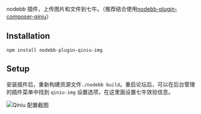 nodebb 插件，上传图片和文件到七牛。（推荐结合使用[nodebb-plugin-composer-qiniu](https://github.com/persevereVon/nodebb-plugin-composer-qiniu)）

## Installation

    npm install nodebb-plugin-qiniu-img

## Setup

安装插件后，重新构建资源文件`./nodebb build`。重启论坛后，可以在后台管理的插件菜单中找到 `qiniu-img` 设置选项，在这里面设置七牛效验信息。

![Qiniu 配置截图](https://i.imgur.com/al97VlN.png)


